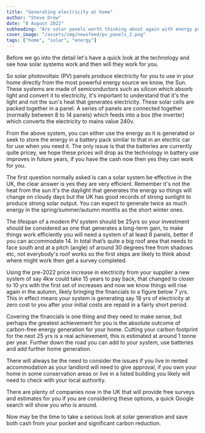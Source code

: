 ```yaml
---
title: "Generating electricity at home"
author: "Steve Drew"
date: "8 August 2022"
subheading: "Are solar panels worth thinking about again with energy price hikes coming this Autumn?"
cover_image: "/assets/img/newsfeed/pv_panels_2.png"  
tags: ["home", "solar", "energy"]
---
```

Before we go into the detail let's have a quick look at the technology and see how solar systems work and then will they work for you. 

So solar photovoltaic (PV) panels produce electricity for you to use in your home directly from the most powerful energy source we know, the Sun. These systems are made of semiconductors such as silicon which absorb light and convert it to electricity, it's important to understand that it's the light and not the sun's heat that generates electricity. These solar cells are packed together in a panel. A series of panels are connected together (normally between 8 to 14 panels) which feeds into a box (the inverter) which converts the electricity to mains value 240v.

From the above system, you can either use the energy as it is generated or seek to store the energy in a battery pack similar to that in an electric car for use when you need it. The only issue is that the batteries are currently quite pricey, we hope these prices will drop as the technology in battery use improves in future years, if you have the cash now then yes they can work for you.

The first question normally asked is can a solar system be effective in the UK, the clear answer is yes they are very efficient. Remember it's not the heat from the sun it's the daylight that generates the energy so things will change on cloudy days but the UK has good records of strong sunlight to produce strong solar output. You can expect to generate twice as much energy in the spring/summer/autumn months as the short winter ones.

The lifespan of a modern PV system should be 25yrs so your investment should be considered as one that generates a long-term gain, to make things work efficiently you will need a system of at least 8 panels, better if you can accommodate 14. In total that’s quite a big roof area that needs to face south and at a pitch (angle) of around 30 degrees free from shadows etc, not everybody's roof works so the first steps are likely to think about where might work then get a survey completed. 

Using the pre-2022 price increase in electricity from your supplier a new system of say 4kw could take 15 years to pay back, that changed to closer to 10 yrs with the first set of increases and now we know things will rise again in the autumn, likely bringing the financials to a figure below 7 yrs. This in effect means your system is generating say 18 yrs of electricity at zero cost to you after your initial costs are repaid in a fairly short period. 

Covering the financials is one thing and they need to make sense, but perhaps the greatest achievement for you is the absolute outcome of carbon-free energy generation for your home. Cutting your carbon footprint for the next 25 yrs is a real achievement, this is estimated at around 1 tonne per year. Further down the road you can add to your system, use batteries and add further home generation. 

There will always be the need to consider the issues if you live in rented accommodation as your landlord will need to give approval, if you own your home in some conservation areas or live in a listed building you likely will need to check with your local authority.

There are plenty of companies now in the UK that will provide free surveys and estimates for you if you are considering these options, a quick Google search will show you who is around. 

Now may be the time to take a serious look at solar generation and save both cash from your pocket and significant carbon reduction. 